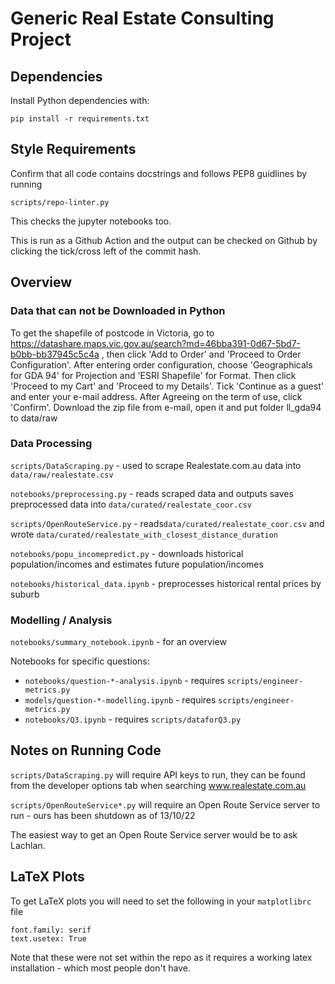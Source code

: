 # Generic Real Estate Consulting Project

## Dependencies

Install Python dependencies with:

```
pip install -r requirements.txt
```

## Style Requirements

Confirm that all code contains docstrings and follows PEP8 guidlines by running

`scripts/repo-linter.py` 

This checks the jupyter notebooks too. 

This is run as a Github Action and the output can be checked on Github by clicking the tick/cross left of the commit hash.

## Overview

### Data that can not be Downloaded in Python

To get the shapefile of postcode in Victoria, go to https://datashare.maps.vic.gov.au/search?md=46bba391-0d67-5bd7-b0bb-bb37945c5c4a , then click 'Add to Order' and 'Proceed to Order Configuration'.  After entering order configuration, choose 'Geographicals for GDA 94' for Projection and 'ESRI Shapefile' for Format. Then click 'Proceed to my Cart' and 'Proceed to my Details'. Tick 'Continue as a guest' and enter your e-mail address. After Agreeing on the term of use, click 'Confirm'. Download the zip file from e-mail, open it and put folder ll_gda94 to data/raw

### Data Processing

`scripts/DataScraping.py` - used to scrape Realestate.com.au data into `data/raw/realestate.csv`

`notebooks/preprocessing.py` - reads scraped data and outputs saves preprocessed data into `data/curated/realestate_coor.csv`

`scripts/OpenRouteService.py` - reads`data/curated/realestate_coor.csv` and wrote `data/curated/realestate_with_closest_distance_duration`

`notebooks/popu_incomepredict.py` - downloads historical population/incomes and estimates future population/incomes

`notebooks/historical_data.ipynb` - preprocesses historical rental prices by suburb

### Modelling / Analysis

`notebooks/summary_notebook.ipynb` - for an overview

Notebooks for specific questions:
* `notebooks/question-*-analysis.ipynb` - requires `scripts/engineer-metrics.py`
* `models/question-*-modelling.ipynb` - requires `scripts/engineer-metrics.py`
* `notebooks/Q3.ipynb` - requires `scripts/dataforQ3.py`

## Notes on Running Code

`scripts/DataScraping.py` will require API keys to run, they can be found from the developer options tab when searching www.realestate.com.au

`scripts/OpenRouteService*.py` will require an Open Route Service server to run - ours has been shutdown as of 13/10/22

The easiest way to get an Open Route Service server would be to ask Lachlan.

## LaTeX Plots

To get LaTeX plots you will need to set the following in your `matplotlibrc` file 

```
font.family: serif
text.usetex: True
```

Note that these were not set within the repo as it requires a working latex installation - which most people don't have.

